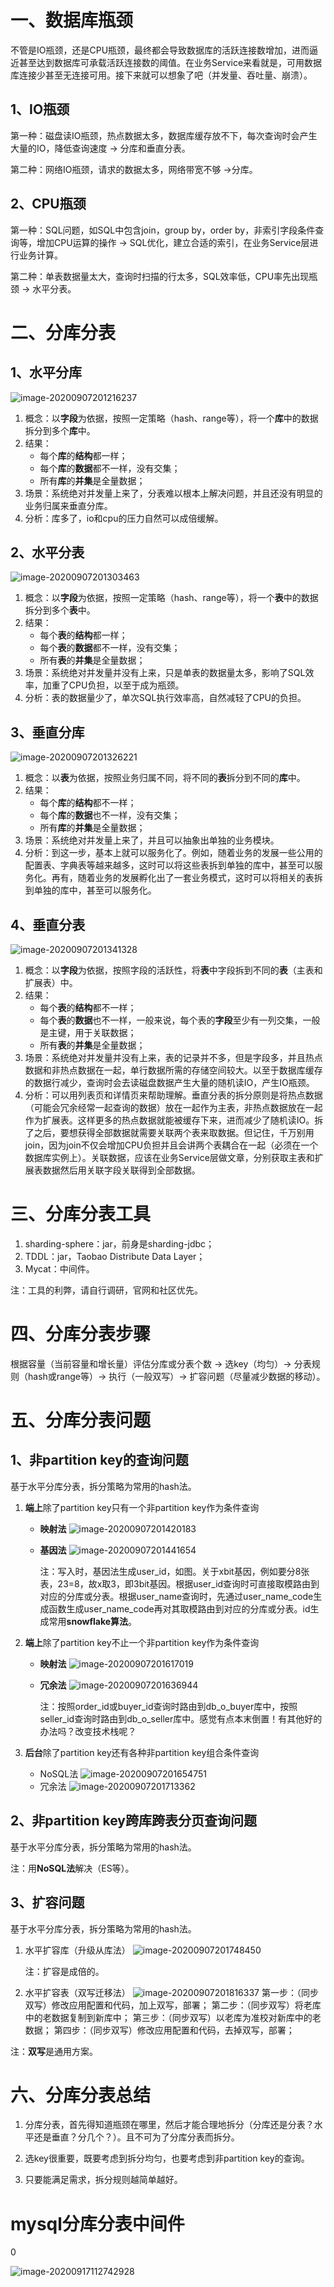 

# 一、数据库瓶颈

不管是IO瓶颈，还是CPU瓶颈，最终都会导致数据库的活跃连接数增加，进而逼近甚至达到数据库可承载活跃连接数的阈值。在业务Service来看就是，可用数据库连接少甚至无连接可用。接下来就可以想象了吧（并发量、吞吐量、崩溃）。



## 1、IO瓶颈

第一种：磁盘读IO瓶颈，热点数据太多，数据库缓存放不下，每次查询时会产生大量的IO，降低查询速度 -> 分库和垂直分表。

第二种：网络IO瓶颈，请求的数据太多，网络带宽不够 ->分库。



## 2、CPU瓶颈

第一种：SQL问题，如SQL中包含join，group by，order by，非索引字段条件查询等，增加CPU运算的操作 -> SQL优化，建立合适的索引，在业务Service层进行业务计算。

第二种：单表数据量太大，查询时扫描的行太多，SQL效率低，CPU率先出现瓶颈 -> 水平分表。



# 二、分库分表



## 1、水平分库

![image-20200907201216237](https://gitee.com/fking86/images4typora/raw/master/imgs/20200907201218.png)

1. 概念：以**字段**为依据，按照一定策略（hash、range等），将一个**库**中的数据拆分到多个**库**中。
2. 结果：
   - 每个**库**的**结构**都一样；
   - 每个**库**的**数据**都不一样，没有交集；
   - 所有**库**的**并集**是全量数据；
3. 场景：系统绝对并发量上来了，分表难以根本上解决问题，并且还没有明显的业务归属来垂直分库。
4. 分析：库多了，io和cpu的压力自然可以成倍缓解。



## 2、水平分表

![image-20200907201303463](https://gitee.com/fking86/images4typora/raw/master/imgs/20200907201304.png)

1. 概念：以**字段**为依据，按照一定策略（hash、range等），将一个**表**中的数据拆分到多个**表**中。
2. 结果：
   - 每个**表**的**结构**都一样；
   - 每个**表**的**数据**都不一样，没有交集；
   - 所有**表**的**并集**是全量数据；
3. 场景：系统绝对并发量并没有上来，只是单表的数据量太多，影响了SQL效率，加重了CPU负担，以至于成为瓶颈。
4. 分析：表的数据量少了，单次SQL执行效率高，自然减轻了CPU的负担。



## 3、垂直分库

![image-20200907201326221](https://gitee.com/fking86/images4typora/raw/master/imgs/20200907201327.png)

1. 概念：以**表**为依据，按照业务归属不同，将不同的**表**拆分到不同的**库**中。
2. 结果：
   - 每个**库**的**结构**都不一样；
   - 每个**库**的**数据**也不一样，没有交集；
   - 所有**库**的**并集**是全量数据；
3. 场景：系统绝对并发量上来了，并且可以抽象出单独的业务模块。
4. 分析：到这一步，基本上就可以服务化了。例如，随着业务的发展一些公用的配置表、字典表等越来越多，这时可以将这些表拆到单独的库中，甚至可以服务化。再有，随着业务的发展孵化出了一套业务模式，这时可以将相关的表拆到单独的库中，甚至可以服务化。



## 4、垂直分表

![image-20200907201341328](https://gitee.com/fking86/images4typora/raw/master/imgs/20200907201342.png)

1. 概念：以**字段**为依据，按照字段的活跃性，将**表**中字段拆到不同的**表**（主表和扩展表）中。
2. 结果：
   - 每个**表**的**结构**都不一样；
   - 每个**表**的**数据**也不一样，一般来说，每个表的**字段**至少有一列交集，一般是主键，用于关联数据；
   - 所有**表**的**并集**是全量数据；
3. 场景：系统绝对并发量并没有上来，表的记录并不多，但是字段多，并且热点数据和非热点数据在一起，单行数据所需的存储空间较大。以至于数据库缓存的数据行减少，查询时会去读磁盘数据产生大量的随机读IO，产生IO瓶颈。
4. 分析：可以用列表页和详情页来帮助理解。垂直分表的拆分原则是将热点数据（可能会冗余经常一起查询的数据）放在一起作为主表，非热点数据放在一起作为扩展表。这样更多的热点数据就能被缓存下来，进而减少了随机读IO。拆了之后，要想获得全部数据就需要关联两个表来取数据。但记住，千万别用join，因为join不仅会增加CPU负担并且会讲两个表耦合在一起（必须在一个数据库实例上）。关联数据，应该在业务Service层做文章，分别获取主表和扩展表数据然后用关联字段关联得到全部数据。



# 三、分库分表工具

1. sharding-sphere：jar，前身是sharding-jdbc；
2. TDDL：jar，Taobao Distribute Data Layer；
3. Mycat：中间件。

注：工具的利弊，请自行调研，官网和社区优先。



# 四、分库分表步骤

根据容量（当前容量和增长量）评估分库或分表个数 -> 选key（均匀）-> 分表规则（hash或range等）-> 执行（一般双写）-> 扩容问题（尽量减少数据的移动）。



# 五、分库分表问题



## 1、非partition key的查询问题

基于水平分库分表，拆分策略为常用的hash法。

1. **端上**除了partition key只有一个非partition key作为条件查询

   - **映射法**
     ![image-20200907201420183](https://gitee.com/fking86/images4typora/raw/master/imgs/20200907201424.png)

   - **基因法**
     ![image-20200907201441654](https://gitee.com/fking86/images4typora/raw/master/imgs/20200907201443.png)

     注：写入时，基因法生成user_id，如图。关于xbit基因，例如要分8张表，23=8，故x取3，即3bit基因。根据user_id查询时可直接取模路由到对应的分库或分表。根据user_name查询时，先通过user_name_code生成函数生成user_name_code再对其取模路由到对应的分库或分表。id生成常用**snowflake算法**。

2. **端上**除了partition key不止一个非partition key作为条件查询

   - **映射法**
     ![image-20200907201617019](https://gitee.com/fking86/images4typora/raw/master/imgs/20200907201618.png)

   - **冗余法**
     ![image-20200907201636944](https://gitee.com/fking86/images4typora/raw/master/imgs/20200907201638.png)

     注：按照order_id或buyer_id查询时路由到db_o_buyer库中，按照seller_id查询时路由到db_o_seller库中。感觉有点本末倒置！有其他好的办法吗？改变技术栈呢？

3. **后台**除了partition key还有各种非partition key组合条件查询

   - NoSQL法
     ![image-20200907201654751](https://gitee.com/fking86/images4typora/raw/master/imgs/20200907201656.png)
   - 冗余法
     ![image-20200907201713362](https://gitee.com/fking86/images4typora/raw/master/imgs/20200907201714.png)



## 2、非partition key跨库跨表分页查询问题

基于水平分库分表，拆分策略为常用的hash法。

注：用**NoSQL法**解决（ES等）。



## 3、扩容问题

基于水平分库分表，拆分策略为常用的hash法。

1. 水平扩容库（升级从库法）
   ![image-20200907201748450](https://gitee.com/fking86/images4typora/raw/master/imgs/20200907201749.png)

   注：扩容是成倍的。

2. 水平扩容表（双写迁移法）
   ![image-20200907201816337](https://gitee.com/fking86/images4typora/raw/master/imgs/20200907201817.png)
   第一步：（同步双写）修改应用配置和代码，加上双写，部署；
   第二步：（同步双写）将老库中的老数据复制到新库中；
   第三步：（同步双写）以老库为准校对新库中的老数据；
   第四步：（同步双写）修改应用配置和代码，去掉双写，部署；

注：**双写**是通用方案。



# 六、分库分表总结

1. 分库分表，首先得知道瓶颈在哪里，然后才能合理地拆分（分库还是分表？水平还是垂直？分几个？）。且不可为了分库分表而拆分。

2. 选key很重要，既要考虑到拆分均匀，也要考虑到非partition key的查询。

3. 只要能满足需求，拆分规则越简单越好。

   

# mysql分库分表中间件

0

![image-20200917112742928](https://gitee.com/fking86/images4typora/raw/master/imgs/20200917112743.png)

